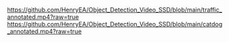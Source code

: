 https://github.com/HenryEA/Object_Detection_Video_SSD/blob/main/traffic_annotated.mp4?raw=true
https://github.com/HenryEA/Object_Detection_Video_SSD/blob/main/catdog_annotated.mp4?raw=true
